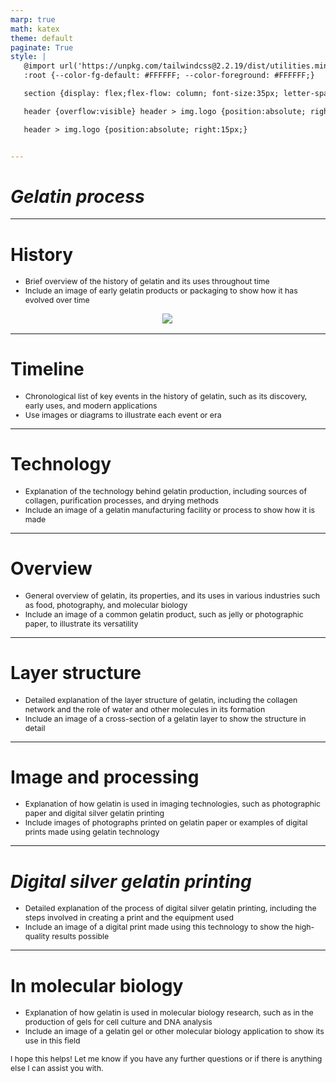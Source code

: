 ```yaml
---
marp: true
math: katex
theme: default
paginate: True
style: |
   @import url('https://unpkg.com/tailwindcss@2.2.19/dist/utilities.min.css');
   :root {--color-fg-default: #FFFFFF; --color-foreground: #FFFFFF;}

   section {display: flex;flex-flow: column; font-size:35px; letter-spacing:1.4px;}

   header {overflow:visible} header > img.logo {position:absolute; right:15px;}

   header > img.logo {position:absolute; right:15px;}


---
```

<!-- backgroundImage: url('backgrounds/aaabstract (9).png') -->
<!-- _class: lead -->

 # _Gelatin process_

---
<style scoped>p,li {font-size:0.88em}</style>

 # **History**
- Brief overview of the history of gelatin and its uses throughout time
- Include an image of early gelatin products or packaging to show how it has evolved over time
<div style="display: flex; flex: 1 1 auto; flex-flow: row; min-height: 0"><div style="display: flex; flex: 1 1 auto; justify-content: center;min-height:0;min-width:0; margin-bottom:0.1em;;margin-right:0.15em">
<img style='object-fit: contain; max-height:100%; max-width:100%; background-color: rgba(0,0,0,0);' src='https://upload.wikimedia.org/wikipedia/commons/thumb/4/43/Childe_Hassam_by_James_W._Porter.jpg/220px-Childe_Hassam_by_James_W._Porter.jpg'/>
</div>
</div>


---
<style scoped>p,li {font-size:0.92em}</style>

 # **Timeline**

- Chronological list of key events in the history of gelatin, such as its discovery, early uses, and modern applications
- Use images or diagrams to illustrate each event or era

---
<style scoped>p,li {font-size:0.92em}</style>

 # Technology

- Explanation of the technology behind gelatin production, including sources of collagen, purification processes, and drying methods
- Include an image of a gelatin manufacturing facility or process to show how it is made

---
<style scoped>p,li {font-size:0.92em}</style>

 # Overview
- General overview of gelatin, its properties, and its uses in various industries such as food, photography, and molecular biology
- Include an image of a common gelatin product, such as jelly or photographic paper, to illustrate its versatility


---
<style scoped>p,li {font-size:0.92em}</style>

 # Layer structure

- Detailed explanation of the layer structure of gelatin, including the collagen network and the role of water and other molecules in its formation
- Include an image of a cross-section of a gelatin layer to show the structure in detail

---
<style scoped>p,li {font-size:0.92em}</style>

 # **Image and processing**

- Explanation of how gelatin is used in imaging technologies, such as photographic paper and digital silver gelatin printing
- Include images of photographs printed on gelatin paper or examples of digital prints made using gelatin technology

---
<style scoped>p,li {font-size:0.92em}</style>

 # _Digital silver gelatin printing_
- Detailed explanation of the process of digital silver gelatin printing, including the steps involved in creating a print and the equipment used
- Include an image of a digital print made using this technology to show the high-quality results possible


---
<style scoped>p,li {font-size:0.88em}</style>

 # **In molecular biology**

- Explanation of how gelatin is used in molecular biology research, such as in the production of gels for cell culture and DNA analysis
- Include an image of a gelatin gel or other molecular biology application to show its use in this field

I hope this helps! Let me know if you have any further questions or if there is anything else I can assist you with.